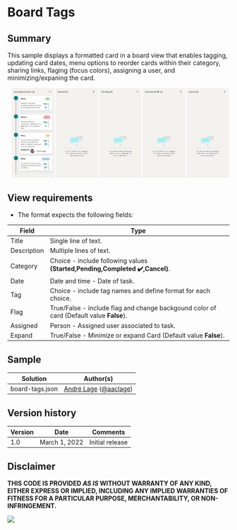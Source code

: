 # Board Tags

## Summary
This sample displays a formatted card in a board view that enables tagging, updating card dates, menu options to reorder cards within their category, sharing links, flaging (focus colors), assigning a user, and minimizing/expaning the card.

![screenshot of the sample](./assets/screenshot.gif)

## View requirements
- The format expects the following fields:

Field |Type
--------|---------
Title | Single line of text.
Description | Multiple lines of text.
Category | Choice - include following values **(Started,Pending,Completed ✔️,Cancel)**.
Date | Date and time - Date of task.
Tag | Choice - include tag names and define format for each choice.
Flag | True/False - include flag and change backgound color of card (Default value **False**).
Assigned | Person - Assigned user associated to task.
Expand | True/False - Minimize or expand Card (Default value **False**).

## Sample

Solution|Author(s)
--------|---------
board-tags.json | [André Lage](https://github.com/aaclage) ([@aaclage](https://twitter.com/aaclage))


## Version history

Version|Date|Comments
-------|----|--------
1.0|March 1, 2022|Initial release


## Disclaimer
**THIS CODE IS PROVIDED *AS IS* WITHOUT WARRANTY OF ANY KIND, EITHER EXPRESS OR IMPLIED, INCLUDING ANY IMPLIED WARRANTIES OF FITNESS FOR A PARTICULAR PURPOSE, MERCHANTABILITY, OR NON-INFRINGEMENT.**

<img src="https://pnptelemetry.azurewebsites.net/list-formatting/view-samples/board-tags" />
